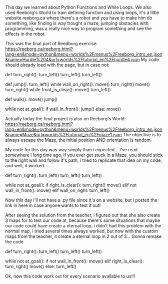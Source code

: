 This day we learned about Python Functions and While Loops. We also used Reeborg's World to train defining function and using loops, it's a little website reeborg.ca where there's a robot and you have to make him do something, like finding is way trought a maze, jumping obstacles with programming, was a really nice way to program something and see the effects in the robot.

This was the final part of Reedborg exercise: https://reeborg.ca/reeborg.html?lang=en&mode=python&menu=worlds%2Fmenus%2Freeborg_intro_en.json&name=Hurdle%204&url=worlds%2Ftutorial_en%2Fhurdle4.json  My code should already load with the page, but in case not:

def turn_right():
    turn_left()
    turn_left()
    turn_left()

def jump():
    turn_left()
    while wall_on_right():
        move()
    turn_right()
    move()
    turn_right()
    while front_is_clear():
        move()
    turn_left()

def walk():
    move()
    jump()

while not at_goal():
    if wall_in_front():
        jump()
    else:
        move()


Actually today the final project is also on Reeborg's World: https://reeborg.ca/reeborg.html?lang=en&mode=python&menu=worlds%2Fmenus%2Freeborg_intro_en.json&name=Maze&url=worlds%2Ftutorial_en%2Fmaze1.json The objective is to always escape the Maze, the initial position AND orientation is random.

My code for this day was way simply than i expected... I've read somewhere i long time ago, if you ever get stuck in a Maze, you should stick to the right wall and follow it's path, i tried to replicate that idea on my code, and well, it worked...

def turn_right():
    turn_left()
    turn_left()
    turn_left()

while not at_goal():
    if right_is_clear():
        turn_right()
        move()
    elif not wall_in_front():
        move()
    elif wall_on_right:
        turn_left()

Now this day i'll not have a .py file since it's on a website, but i posted the link in here in case anyone wants to test it out!

After seeing the solution from the teacher, i figured out that she also create 3 maps for to test our code at, because there's some situations that maybe our code could have create a eternal loop, i didn't had this problem with the normal map, i tried several times always worked, but now with the custom maps from the teacher, it create a eternal loop in 2 out of 3... Gonna remake the code

def turn_right():
    turn_left()
    turn_left()
    turn_left()

while not at_goal():
    if not wall_in_front():
        move()
    elif right_is_clear():
        turn_right()
        move()
    else:
        turn_left()

Ok, now this code work out for every scenario available to us!!!